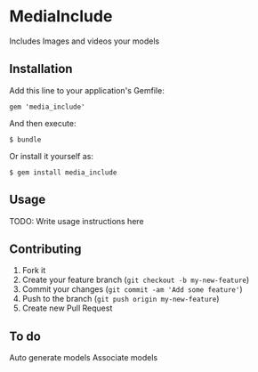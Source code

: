 # MediaInclude

Includes Images and videos your models

## Installation

Add this line to your application's Gemfile:

    gem 'media_include'

And then execute:

    $ bundle

Or install it yourself as:

    $ gem install media_include

## Usage

TODO: Write usage instructions here

## Contributing

1. Fork it
2. Create your feature branch (`git checkout -b my-new-feature`)
3. Commit your changes (`git commit -am 'Add some feature'`)
4. Push to the branch (`git push origin my-new-feature`)
5. Create new Pull Request



## To do 

Auto generate models
Associate models




